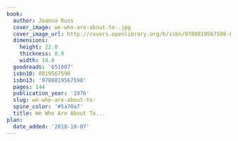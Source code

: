 ```yaml
---
book:
  author: Joanna Russ
  cover_image: we-who-are-about-to-.jpg
  cover_image_url: http://covers.openlibrary.org/b/isbn/9780819567598-L.jpg
  dimensions:
    height: 22.0
    thickness: 0.9
    width: 14.0
  goodreads: '651807'
  isbn10: 0819567590
  isbn13: '9780819567598'
  pages: 144
  publication_year: '1976'
  slug: we-who-are-about-to-
  spine_color: '#5a70a7'
  title: We Who Are About To...
plan:
  date_added: '2018-10-07'
---
```


